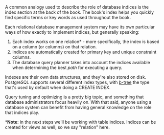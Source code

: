 A common analogy used to describe the role of database indices is the index 
section at the back of the book. The book's index helps you quickly find 
specific terms or key words as used throughout the book.

Each relational database management system may have its own particular ways of 
how exactly to implement indices, but generally speaking:

1. Each index works on one relation* - more specifically, the index is based on a 
column (or columns) on that relation.
2. Indices are automatically created for primary key and unique constraint 
columns.
3. The database query planner takes into account the indices available when 
determining the best _path_ for executing a query.

Indexes are their own data structures, and they're also stored on disk. 
PostgreSQL supports several different index types, with [b-tree](https://en.wikipedia.org/wiki/B-tree)
 the type that's used by default when doing a CREATE INDEX.

Query tuning and optimizing is a pretty big topic, and something that database 
administrators focus heavily on. With that said, anyone using a database system
 can benefit from having general knowledge on the role that indices play. 

\***Note:** in the next steps we'll be working with table indices. Indices can be 
created for views as well, so we say "relation" here.
